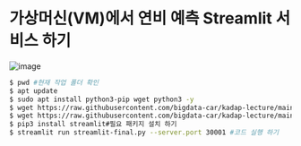 # 가상머신(VM)에서 연비 예측 Streamlit 서비스 하기

![image](https://github.com/bigdata-car/kadap-lecture/assets/105857557/fcf80be0-4967-4c3c-87d7-c25890c5b72e)


```bash
$ pwd #현재 작업 폴더 확인 
$ apt update
$ sudo apt install python3-pip wget python3 -y
$ wget https://raw.githubusercontent.com/bigdata-car/kadap-lecture/main/20240522-katech-python-with-kadap-cloud/Day02-Class02/streamlit-final.py
$ wget https://raw.githubusercontent.com/bigdata-car/kadap-lecture/main/20240522-katech-python-with-kadap-cloud/Day02-Class02/kadap.png 
$ pip3 install streamlit#필요 패키지 설치 하기 
$ streamlit run streamlit-final.py --server.port 30001 #코드 실행 하기 
```
